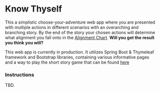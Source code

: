 # Know Thyself 

This a simplistic choose-your-adventure web app where you are presented with multiple actions in different scenarios with an overarching and branching story. 
By the end of the story your chosen actions will determine what alignment you fall onto in the [Alignment Chart](https://en.wikipedia.org/wiki/Alignment_(Dungeons_%26_Dragons)).
**Will you get the result you think you will?**

This web app is currently in production. It utilizes Spring Boot & Thymeleaf framework and Bootstrap libraries, containing various informative pages and a way to play the short story game that can be found [here](https://github.com/sharktrexer/Know_Thyself_Prototype)

### Instructions 
TBD. 


